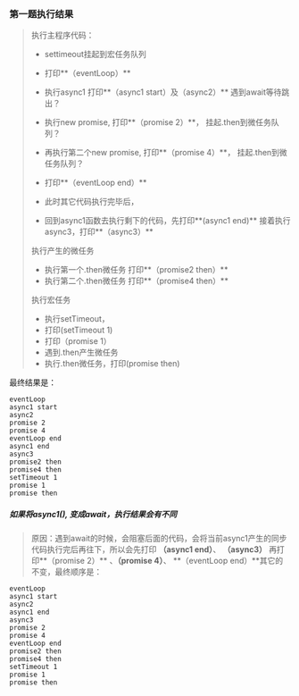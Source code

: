 ### 第一题执行结果

> 执行主程序代码： 
>
> - settimeout挂起到宏任务队列
>
> - 打印**（eventLoop）**
> - 执行async1  打印**（async1 start）及（async2）** 遇到await等待跳出？
> - 执行new promise, 打印**（promise 2）**， 挂起.then到微任务队列？
> - 再执行第二个new promise, 打印**（promise 4）**， 挂起.then到微任务队列？
> - 打印**（eventLoop end）**
> - 此时其它代码执行完毕后，
> - 回到async1函数去执行剩下的代码，先打印**(async1 end)** 接着执行async3，打印**（async3）**
>
> 执行产生的微任务
>
> - 执行第一个.then微任务 打印**（promise2 then）**
> - 执行第二个.then微任务 打印**（promise4 then）**
>
> 执行宏任务
>
> - 执行setTimeout， 
> - 打印(setTimeout 1)
> - 打印（promise 1）
> - 遇到.then产生微任务
> - 执行.then微任务，打印(promise then)

最终结果是：

```shell
eventLoop
async1 start
async2
promise 2
promise 4
eventLoop end
async1 end
async3
promise2 then
promise4 then
setTimeout 1
promise 1
promise then
```

##### 如果将async1(), 变成await，执行结果会有不同

> 原因：遇到await的时候，会阻塞后面的代码，会将当前async1产生的同步代码执行完后再往下，所以会先打印 **（async1 end）**、  **（async3）**   再打印**（promise 2）** 、**（promise 4）**、 **（eventLoop end）**其它的不变，最终顺序是：

```shell
eventLoop
async1 start
async2
async1 end
async3
promise 2
promise 4
eventLoop end
promise2 then
promise4 then
setTimeout 1
promise 1
promise then
```

